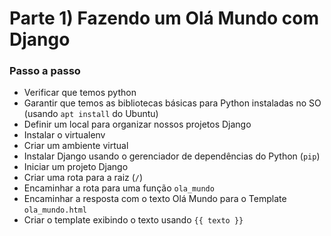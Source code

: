 # Parte 1) Fazendo um Olá Mundo com Django

### Passo a passo

- Verificar que temos python
- Garantir que temos as bibliotecas básicas para Python instaladas no SO (usando `apt install` do Ubuntu)
- Definir um local para organizar nossos projetos Django
- Instalar o virtualenv
- Criar um ambiente virtual
- Instalar Django usando o gerenciador de dependências do Python (`pip`)
- Iniciar um projeto Django
- Criar uma rota para a raiz (`/`)
- Encaminhar a rota para uma função `ola_mundo`
- Encaminhar a resposta com o texto Olá Mundo para o Template `ola_mundo.html`
- Criar o template exibindo o texto usando `{{ texto }}`
